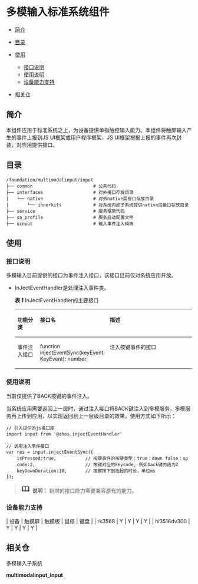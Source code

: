 # 多模输入标准系统组件<a name="ZH-CN_TOPIC_0000001147497185"></a>

-   [简介](#section11660541593)
-   [目录](#section14408467105)
-   [使用](#section18111235161011)
    -   [接口说明](#section86358081116)
    -   [使用说明](#section789634518111)
    -   [设备能力支持](#section789634518112)

-   [相关仓](#section135327891219)

## 简介<a name="section11660541593"></a>

本组件应用于标准系统之上，为设备提供单指触控输入能力。本组件将触屏输入产生的事件上报到JS UI框架或用户程序框架，JS UI框架根据上报的事件再次封装，对应用提供接口。

## 目录<a name="section14408467105"></a>

```
/foundation/multimodalinput/input
├── common                       # 公共代码
├── interfaces                   # 对外接口存放目录
│   └── native                   # 对外native层接口存放目录
│       └── innerkits            # 对系统内部子系统提供native层接口存放目录
├── service                      # 服务框架代码
├── sa_profile                   # 服务启动配置文件
├── uinput                       # 输入事件注入模块
```

## 使用<a name="section18111235161011"></a>

### 接口说明<a name="section86358081116"></a>

多模输入目前提供的接口为事件注入接口，该接口目前仅对系统应用开放。

-   InJectEventHandler是处理注入事件类。

    **表 1**  InJectEventHandler的主要接口

    <a name="t49c6a8df29a143a98ef6f66f43c7eac8"></a>
    <table><thead align="left"><tr id="rf815506c67654ad4ac014b339ee3292d"><th class="cellrowborder" valign="top" width="15.031503150315032%" id="mcps1.2.4.1.1"><p id="a59bc0498281e498289e11d5e584eb293"><a name="a59bc0498281e498289e11d5e584eb293"></a><a name="a59bc0498281e498289e11d5e584eb293"></a>功能分类</p>
    </th>
    <th class="cellrowborder" valign="top" width="23.152315231523154%" id="mcps1.2.4.1.2"><p id="aa1226795522e4609b6b1d210255beeff"><a name="aa1226795522e4609b6b1d210255beeff"></a><a name="aa1226795522e4609b6b1d210255beeff"></a>接口名</p>
    </th>
    <th class="cellrowborder" valign="top" width="61.816181618161814%" id="mcps1.2.4.1.3"><p id="a34777ce8d3174036ba45b9fd51dc4848"><a name="a34777ce8d3174036ba45b9fd51dc4848"></a><a name="a34777ce8d3174036ba45b9fd51dc4848"></a>描述</p>
    </th>
    </tr>
    </thead>
    <tbody><tr id="ra7599f41f04548858a77e2062aad2cf5"><td class="cellrowborder" valign="top" width="15.031503150315032%" headers="mcps1.2.4.1.1 "><p id="a63ab1186072d4bcdb32d4e11b9243b57"><a name="a63ab1186072d4bcdb32d4e11b9243b57"></a><a name="a63ab1186072d4bcdb32d4e11b9243b57"></a>事件注入接口</p>
    </td>
    <td class="cellrowborder" valign="top" width="23.152315231523154%" headers="mcps1.2.4.1.2 "><p id="a3d9b89df15074475a45ed26503e22c21"><a name="a3d9b89df15074475a45ed26503e22c21"></a><a name="a3d9b89df15074475a45ed26503e22c21"></a>function injectEventSync(keyEvent: KeyEvent): number;</p>
    </td>
    <td class="cellrowborder" valign="top" width="61.816181618161814%" headers="mcps1.2.4.1.3 "><p id="a33c82952289f40a09773ce2fed14f6aa"><a name="a33c82952289f40a09773ce2fed14f6aa"></a><a name="a33c82952289f40a09773ce2fed14f6aa"></a>注入按键事件的接口</p>
    </td>
    </tr>
    </tbody>
    </table>


### 使用说明<a name="section789634518111"></a>

当前仅提供了BACK按键的事件注入。

当系统应用需要返回上一层时，通过注入接口将BACK键注入到多模服务，多模服务再上传到应用，以实现返回到上一层级目录的效果。使用方式如下所示：

```
// 引入提供的js接口库
import input from '@ohos.injectEventHandler'

// 调用注入事件接口
var res = input.injectEventSync({
    isPressed:true,           // 按键事件的按键类型：true：down false：up
    code:2,                   // 按键对应的keycode, 例如back键的值为2
    keyDownDuration:10,       // 按键按下到抬起的时长，单位ms
});
```

>![](figures/icon-note.gif) **说明：**
>新增的接口能力需要兼容原有的能力。

### 设备能力支持<a name="section789634518112"></a>

| 设备 | 触摸屏 | 触摸板 | 鼠标 | 键盘 |
| rk3568 | Y | Y | Y | Y |
| hi3516dv300 | Y | Y | Y | Y |

## 相关仓<a name="section135327891219"></a>

多模输入子系统

**multimodalinput\_input**

